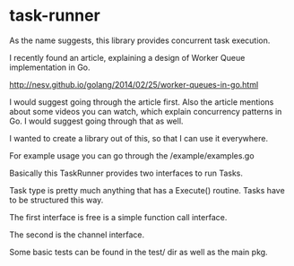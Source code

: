 # task-runner

As the name suggests, this library provides concurrent task execution.

I recently found an article, explaining a design of Worker Queue implementation in Go.

http://nesv.github.io/golang/2014/02/25/worker-queues-in-go.html

I would suggest going through the article first. Also the article mentions about some videos you can watch,
which explain concurrency patterns in Go. I would suggest going through that as well.

I wanted to create a library out of this, so that I can use it everywhere.

For example usage you can go through the
/example/examples.go

Basically this TaskRunner provides two interfaces to run Tasks.

Task type is pretty much anything that has a Execute() routine. Tasks have to be structured this way.

The first interface is free is a simple function call interface.

The second is the channel interface.

Some basic tests can be found in the test/ dir as well as the main pkg.